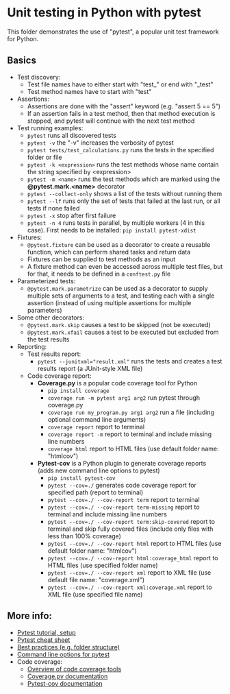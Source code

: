 # Unit testing in Python with pytest

This folder demonstrates the use of "pytest", a popular unit test framework for Python.

## Basics

- Test discovery:
    - Test file names have to either start with "test_" or end with "_test"
    - Test method names have to start with "test"
- Assertions:
    - Assertions are done with the "assert" keyword (e.g. "assert 5 == 5")
    - If an assertion fails in a test method, then that method execution is stopped, and pytest will continue with the next test method
- Test running examples:
    - `pytest` runs all discovered tests
    - `pytest -v` the "-v" increases the verbosity of pytest
    - `pytest tests/test_calculations.py` runs the tests in the specified folder or file
    - `pytest -k <expression>` runs the test methods whose name contain the string specified by \<expression>
    - `pytest -m <name>` runs the test methods which are marked using the **@pytest.mark.\<name>** decorator
    - `pytest --collect-only` shows a list of the tests without running them
    - `pytest --lf` runs only the set of tests that failed at the last run, or all tests if none failed
    - `pytest -x` stop after first failure
    - `pytest -n 4` runs tests in parallel, by multiple workers (4 in this case). First needs to be installed: `pip install pytest-xdist`
- Fixtures:
    - `@pytest.fixture` can be used as a decorator to create a reusable function, which can perform shared tasks and return data
    - Fixtures can be supplied to test methods as an input
    - A fixture method can even be accessed across multiple test files, but for that, it needs to be defined in a `conftest.py` file
- Parameterized tests:
    - `@pytest.mark.parametrize` can be used as a decorator to supply multiple sets of arguments to a test, and testing each with a single assertion (instead of using multiple assertions for multiple parameters)
- Some other decorators:
    - `@pytest.mark.skip` causes a test to be skipped (not be executed)
    - `@pytest.mark.xfail` causes a test to be executed but excluded from the test results
- Reporting:
    - Test results report:
        - `pytest --junitxml="result.xml"` runs the tests and creates a test results report (a JUnit-style XML file)
    - Code coverage report:
        - **Coverage.py** is a popular code coverage tool for Python
            - `pip install coverage`
            - `coverage run -m pytest arg1 arg2` run pytest through coverage.py
            - `coverage run my_program.py arg1 arg2` run a file (including optional command line arguments)
            - `coverage report` report to terminal
            - `coverage report -m` report to terminal and include missing line numbers
            - `coverage html` report to HTML files (use default folder name: "htmlcov")
        - **Pytest-cov** is a Python plugin to generate coverage reports (adds new command line options to pytest)
            - `pip install pytest-cov`
            - `pytest --cov=./` generates code coverage report for specified path (report to terminal)
            - `pytest --cov=./ --cov-report term` report to terminal
            - `pytest --cov=./ --cov-report term-missing` report to terminal and include missing line numbers
            - `pytest --cov=./ --cov-report term:skip-covered` report to terminal and skip fully covered files (include only files with less than 100% coverage)
            - `pytest --cov=./ --cov-report html` report to HTML files (use default folder name: "htmlcov")
            - `pytest --cov=./ --cov-report html:coverage_html` report to HTML files (use specified folder name)
            - `pytest --cov=./ --cov-report xml` report to XML file (use default file name: "coverage.xml")
            - `pytest --cov=./ --cov-report xml:coverage.xml` report to XML file (use specified file name)

## More info:
- [Pytest tutorial, setup](https://www.guru99.com/pytest-tutorial.html)
- [Pytest cheat sheet](https://gist.github.com/kwmiebach/3fd49612ef7a52b5ce3a/a62c6366b4442df3a50d867afe598fde403ccca7)
- [Best practices (e.g. folder structure)](https://docs.pytest.org/en/stable/goodpractices.html)
- [Command line options for pytest](https://docs.pytest.org/en/reorganize-docs/new-docs/user/commandlineuseful.html)
- Code coverage:
    - [Overview of code coverage tools](https://www.sealights.io/agile-testing/test-metrics/python-code-coverage/)
    - [Coverage.py documentation](https://coverage.readthedocs.io/en/coverage-5.3.1/)
    - [Pytest-cov documentation](https://pytest-cov.readthedocs.io/en/latest/reporting.html)

